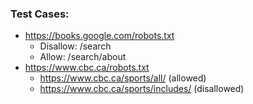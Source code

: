 ### Test Cases:

- https://books.google.com/robots.txt
  - Disallow: /search
  - Allow: /search/about
- https://www.cbc.ca/robots.txt
  - https://www.cbc.ca/sports/all/ (allowed)
  - https://www.cbc.ca/sports/includes/ (disallowed)
